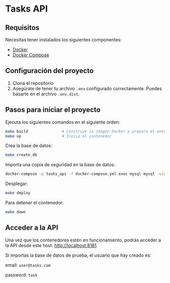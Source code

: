 
# Tasks API

## Requisitos

Necesitas tener instalados los siguientes componentes:

- [Docker](https://www.docker.com/get-started)
- [Docker Compose](https://docs.docker.com/compose/install/)

## Configuración del proyecto

1. Clona el repositorio
2. Asegúrate de tener tu archivo `.env` configurado correctamente. Puedes basarte en el archivo `.env.dist`.

## Pasos para iniciar el proyecto

Ejecuta los siguientes comandos en el siguiente orden:

```bash
make build               # Construye la imagen Docker y prepara el entorno
make up                  # Inicia el contenedor
```

Crea la base de datos:

```bash
make create_db
```

Importa una copia de seguridad en la base de datos:

```bash
docker-compose -p tasks_api -f docker-compose.yml exec mysql mysql -u{user_name} -p{user_password} {db_name} < {backup_filename}.sql
```

Desplegar:

```bash
make deploy
```

Para detener el contenedor:
  ```bash
  make down
  ```

## Acceder a la API

Una vez que los contenedores estén en funcionamiento, podrás acceder a la API desde este host: [http://localhost:8181](http://localhost:8181).

Si importas la base de datos de prueba, el usuario que hay creado es:

email: ``user@tasks.com``

password: ``task``



